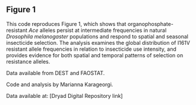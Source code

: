 ## Figure 1

This code reproduces Figure 1, which shows that organophosphate-resistant _Ace_ alleles persist at intermediate frequencies in natural _Drosophila melanogaster_ populations and respond to spatial and seasonal insecticide selection. The analysis examines the global distribution of I161V resistant allele frequencies in relation to insecticide use intensity, and provides evidence for both spatial and temporal patterns of selection on resistance alleles.

Data available from DEST and FAOSTAT.

Code and analysis by Marianna Karageorgi.


Data available at: [Dryad Digital Repository link]

